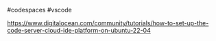 
#codespaces #vscode

https://www.digitalocean.com/community/tutorials/how-to-set-up-the-code-server-cloud-ide-platform-on-ubuntu-22-04
